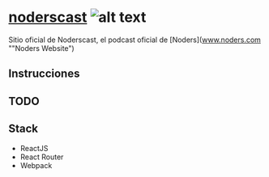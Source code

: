 # [noderscast](www.noderscast.com) ![alt text](../master/assets/img/noders3-rectangle-150.png)


Sitio oficial de Noderscast, el podcast oficial de [Noders](www.noders.com ""Noders Website")
> 

## Instrucciones


## TODO
## Stack

- ReactJS
- React Router
- Webpack
